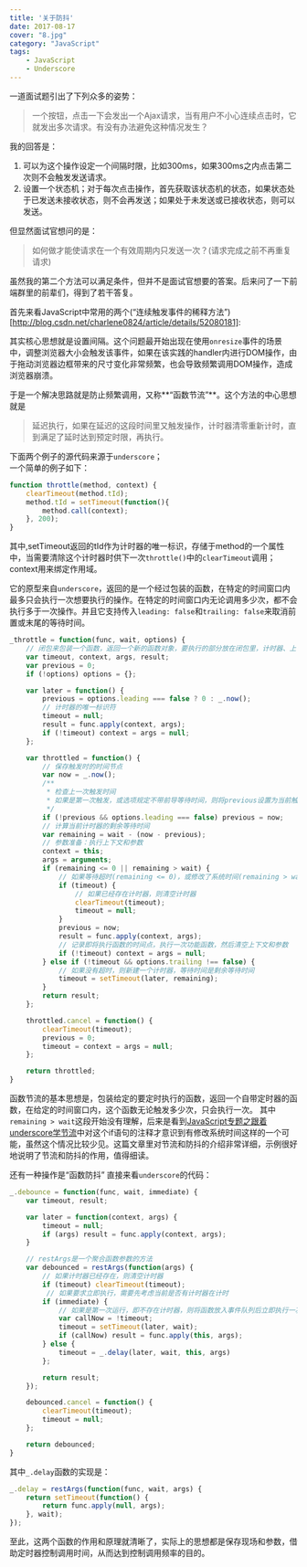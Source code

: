```yaml
---
title: '关于防抖'
date: 2017-08-17
cover: "8.jpg"
category: "JavaScript"
tags:
    - JavaScript
    - Underscore
---
```

一道面试题引出了下列众多的姿势：
> 一个按钮，点击一下会发出一个Ajax请求，当有用户不小心连续点击时，它就发出多次请求。有没有办法避免这种情况发生？

我的回答是：
1. 可以为这个操作设定一个间隔时限，比如300ms，如果300ms之内点击第二次则不会触发发送请求。
2. 设置一个状态机；对于每次点击操作，首先获取该状态机的状态，如果状态处于已发送未接收状态，则不会再发送；如果处于未发送或已接收状态，则可以发送。

但显然面试官想问的是：
> 如何做才能使请求在一个有效周期内只发送一次？(请求完成之前不再重复请求)

虽然我的第二个方法可以满足条件，但并不是面试官想要的答案。后来问了一下前端群里的前辈们，得到了若干答复。

首先来看JavaScript中常用的两个(“连续触发事件的稀释方法”)[http://blog.csdn.net/charlene0824/article/details/52080181]:

其实核心思想就是设置间隔。这个问题最开始出现在使用`onresize`事件的场景中，调整浏览器大小会触发该事件，如果在该实践的handler内进行DOM操作，由于拖动浏览器边框带来的尺寸变化非常频繁，也会导致频繁调用DOM操作，造成浏览器崩溃。

于是一个解决思路就是防止频繁调用，又称**“函数节流”**。这个方法的中心思想就是
> 延迟执行，如果在延迟的这段时间里又触发操作，计时器清零重新计时，直到满足了延时达到预定时限，再执行。

下面两个例子的源代码来源于`underscore`；  
一个简单的例子如下：
```js
function throttle(method, context) {
    clearTimeout(method.tId);
    method.tId = setTimeout(function(){
        method.call(context);
    }, 200);
}
```
其中,setTimeout返回的tId作为计时器的唯一标识，存储于method的一个属性中，当需要清除这个计时器时供下一次`throttle()`中的`clearTimeout`调用；context用来绑定作用域。

它的原型来自`underscore`，返回的是一个经过包装的函数，在特定的时间窗口内最多只会执行一次想要执行的操作。在特定的时间窗口内无论调用多少次，都不会执行多于一次操作。并且它支持传入`leading: false`和`trailing: false`来取消前置或末尾的等待时间。
```js
_throttle = function(func, wait, options) {
    // 闭包来包装一个函数，返回一个新的函数对象，要执行的部分放在闭包里，计时器、上下文、参数等则作为闭包能访问到的这个包装函数作用域里的变量。
    var timeout, context, args, result;
    var previous = 0;
    if (!options) options = {};

    var later = function() {
        previous = options.leading === false ? 0 : _.now();
        // 计时器的唯一标识符
        timeout = null;
        result = func.apply(context, args);
        if (!timeout) context = args = null;
    };

    var throttled = function() {
        // 保存触发时的时间节点
        var now = _.now();
        /**
         * 检查上一次触发时间
         * 如果是第一次触发，或选项规定不带前导等待时间，则将previous设置为当前触发时间
         */
        if (!previous && options.leading === false) previous = now;
        // 计算当前计时器的剩余等待时间
        var remaining = wait - (now - previous);
        // 参数准备：执行上下文和参数
        context = this;
        args = arguments;
        if (remaining <= 0 || remaining > wait) {
            // 如果等待超时(remaining <= 0)，或修改了系统时间(remaining > wait)
            if (timeout) {
                // 如果已经存在计时器，则清空计时器
                clearTimeout(timeout);
                timeout = null;
            }
            previous = now;
            result = func.apply(context, args);
            // 记录即将执行函数的时间点，执行一次功能函数，然后清空上下文和参数
            if (!timeout) context = args = null;
        } else if (!timeout && options.trailing !== false) {
            // 如果没有超时，则新建一个计时器，等待时间是剩余等待时间
            timeout = setTimeout(later, remaining);
        }
        return result;
    };

    throttled.cancel = function() {
        clearTimeout(timeout);
        previous = 0;
        timeout = context = args = null;
    };

    return throttled;
}
```
函数节流的基本思想是，包装给定的要定时执行的函数，返回一个自带定时器的函数，在给定的时间窗口内，这个函数无论触发多少次，只会执行一次。
其中`remaining > wait`这段开始没有理解，后来是看到[JavaScript专题之跟着underscore学节流](https://github.com/mqyqingfeng/Blog/issues/26)中对这个if语句的注释才意识到有修改系统时间这样的一个可能，虽然这个情况比较少见。这篇文章里对节流和防抖的介绍非常详细，示例很好地说明了节流和防抖的作用，值得细读。

还有一种操作是“函数防抖”
直接来看`underscore`的代码：
```js
_.debounce = function(func, wait, immediate) {
    var timeout, result;

    var later = function(context, args) {
        timeout = null;
        if (args) result = func.apply(context, args);
    }

    // restArgs是一个聚合函数参数的方法
    var debounced = restArgs(function(args) {
        // 如果计时器已经存在，则清空计时器
        if (timeout) clearTimeout(timeout);
         // 如果要求立即执行，需要先考虑当前是否有计时器在计时
        if (immediate) {
            // 如果是第一次运行，即不存在计时器，则将函数放入事件队列后立即执行一次，否则忽略该设置
            var callNow = !timeout;
            timeout = setTimeout(later, wait);
            if (callNow) result = func.apply(this, args);
        } else {
            timeout = _.delay(later, wait, this, args)
        };

        return result;
    });

    debounced.cancel = function() {
        clearTimeout(timeout);
        timeout = null;
    };

    return debounced;
}
```
其中`_.delay`函数的实现是：
```js
_.delay = restArgs(function(func, wait, args) {
    return setTimeout(function() {
        return func.apply(null, args);
    }, wait);
});
```
至此，这两个函数的作用和原理就清晰了，实际上的思想都是保存现场和参数，借助定时器控制调用时间，从而达到控制调用频率的目的。
